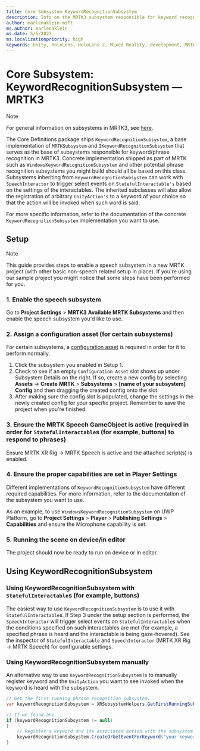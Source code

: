 ```yaml
---
title: Core Subsystem KeywordRecognitionSubsystem
description: Info on the MRTK3 subsystem responsible for keyword recognition
author: marlenaklein-msft
ms.author: marlenaklein
ms.date: 5/5/2023
ms.localizationpriority: high
keywords: Unity, HoloLens, HoloLens 2, Mixed Reality, development, MRTK3, keyword, speech, keyword recognition, speech recognition, Mixed Reality Toolkit
---
```


# Core Subsystem: KeywordRecognitionSubsystem &#8212; MRTK3

> [!NOTE]
> For general information on subsystems in MRTK3, see [here](../../../../mrtk3-overview/architecture/subsystems.md).

The Core Definitions package ships `KeywordRecognitionSubsystem`, a base implementation of `MRTKSubsystem` and `IKeywordRecognitionSubsystem` that serves  as the base of subsystems responsible for keyword/phrase recognition in MRTK3. Concrete implementation shipped as part of MRTK such as `WindowsKeywordRecognitionSubsystem` and other potential phrase recognition subsystems you might build should all be based on this class. Subsystems inheriting from `KeywordRecognitionSubsystem` can work with `SpeechInteractor` to trigger select events on `StatefulInteractable's` based on the settings of the interactables. The inherited subclasses will also allow the registration of arbitrary `UnityAction's` to a keyword of your choice so that the action will be invoked when such word is said.

For more specific information, refer to the documentation of the concrete `KeywordRecognitionSubsystem` implementation you want to use.

## Setup

> [!NOTE]
> This guide provides steps to enable a speech subsystem in a new MRTK project (with other basic non-speech related setup in place). If you're using our sample project you might notice that some steps have been performed for you.

### 1. Enable the speech subsystem

Go to **Project Settings** > **MRTK3** **Available MRTK Subsystems** and then enable the speech subsystem you'd like to use.

### 2. Assign a configuration asset (for certain subsystems)

For certain subsystems, a [configuration asset](../../../../mrtk3-overview/architecture/subsystems.md#configuration) is required in order for it to perform normally. 

1. Click the subsystem you enabled in Setup 1.
1. Check to see if an empty `Configuration Asset` slot shows up under Subsystem Details on the right. If so, create a new config by selecting **Assets** -> **Create** **MRTK** > **Subsystems** > **[name of your subsystem] Config** and then dragging the created config onto the slot. 
1. After making sure the config slot is populated, change the settings in the newly created config for your specific project. Remember to save the project when you're finished.

### 3. Ensure the MRTK Speech GameObject is active (required in order for `StatefulInteractable`s (for example, buttons) to respond to phrases)

Ensure MRTK XR Rig -> MRTK Speech is active and the attached script(s) is enabled.

### 4. Ensure the proper capabilities are set in Player Settings

Different implementations of `KeywordRecognitionSubsystem` have different required capabilities. For more information, refer to the documentation of the subsystem you want to use.

As an example, to use `WindowsKeywordRecognitionSubsystem` on UWP Platform, go to **Project Settings** > **Player** > **Publishing Settings** > **Capabilities** and ensure the Microphone capability is set.

### 5. Running the scene on device/in editor

The project should now be ready to run on device or in editor.

## Using KeywordRecognitionSubsystem

### Using KeywordRecognitionSubsystem with `StatefulInteractable`s (for example, buttons)

The easiest way to use `KeywordRecognitionSubsystem` is to use it with `StatefulInteractable`s. If Step 3 under the setup section is performed, the `SpeechInteractor` will trigger select events on `StatefulInteractable`s when the conditions specified on such interactables are met (for example, a specified phrase is heard and the interactable is being gaze-hovered). See the inspector of `StatefulInteractable` and `SpeechInteractor` (MRTK XR Rig -> MRTK Speech) for configurable settings.

### Using KeywordRecognitionSubsystem manually

An alternative way to use `KeywordRecognitionSubsystem` is to manually register keyword and the `UnityAction` you want to see invoked when the keyword is heard with the subsystem.

```c#
// Get the first running phrase recognition subsystem.
var keywordRecognitionSubsystem = XRSubsystemHelpers.GetFirstRunningSubsystem<KeywordRecognitionSubsystem>();

// If we found one...
if (keywordRecognitionSubsystem != null)
{
    // Register a keyword and its associated action with the subsystem
    keywordRecognitionSubsystem.CreateOrGetEventForKeyword("your keyword").AddListener(() => Debug.Log("Keyword recognized"));
}
```
